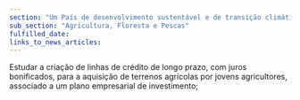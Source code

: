 ```yaml
---
section: "Um País de desenvolvimento sustentável e de transição climática"
sub_section: "Agricultura, Floresta e Pescas"
fulfilled_date:
links_to_news_articles:
---
```


Estudar a criação de linhas de crédito de longo prazo, com juros bonificados, para a aquisição de terrenos agrícolas por jovens agricultores, associado a um plano empresarial de investimento;